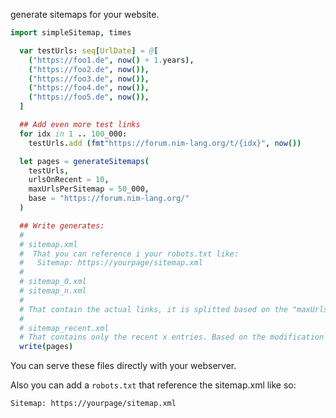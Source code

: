 generate sitemaps for your website.


```nim
import simpleSitemap, times

  var testUrls: seq[UrlDate] = @[
    ("https://foo1.de", now() + 1.years),
    ("https://foo2.de", now()),
    ("https://foo3.de", now()),
    ("https://foo4.de", now()),
    ("https://foo5.de", now()),
  ]

  ## Add even more test links
  for idx in 1 .. 100_000:
    testUrls.add (fmt"https://forum.nim-lang.org/t/{idx}", now())

  let pages = generateSitemaps(
    testUrls,
    urlsOnRecent = 10,
    maxUrlsPerSitemap = 50_000,
    base = "https://forum.nim-lang.org/"
  )

  ## Write generates:
  #
  # sitemap.xml
  #  That you can reference i your robots.txt like:
  #   Sitemap: https://yourpage/sitemap.xml
  #
  # sitemap_0.xml
  # sitemap_n.xml
  #
  # That contain the actual links, it is splitted based on the "maxUrlsPerSitemap" parameter.
  #
  # sitemap_recent.xml
  # That contains only the recent x entries. Based on the modification date..
  write(pages)
```

You can serve these files directly with your webserver.

Also you can add a `robots.txt` that reference the sitemap.xml like so:

```
Sitemap: https://yourpage/sitemap.xml
```
